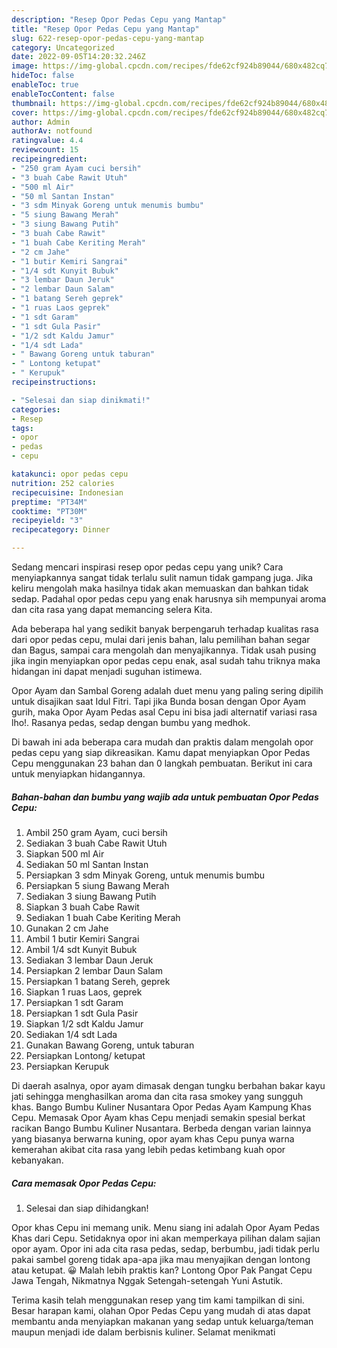 ```yaml
---
description: "Resep Opor Pedas Cepu yang Mantap"
title: "Resep Opor Pedas Cepu yang Mantap"
slug: 622-resep-opor-pedas-cepu-yang-mantap
category: Uncategorized
date: 2022-09-05T14:20:32.246Z
image: https://img-global.cpcdn.com/recipes/fde62cf924b89044/680x482cq70/opor-pedas-cepu-foto-resep-utama.jpg
hideToc: false
enableToc: true
enableTocContent: false
thumbnail: https://img-global.cpcdn.com/recipes/fde62cf924b89044/680x482cq70/opor-pedas-cepu-foto-resep-utama.jpg
cover: https://img-global.cpcdn.com/recipes/fde62cf924b89044/680x482cq70/opor-pedas-cepu-foto-resep-utama.jpg
author: Admin
authorAv: notfound
ratingvalue: 4.4
reviewcount: 15
recipeingredient:
- "250 gram Ayam cuci bersih"
- "3 buah Cabe Rawit Utuh"
- "500 ml Air"
- "50 ml Santan Instan"
- "3 sdm Minyak Goreng untuk menumis bumbu"
- "5 siung Bawang Merah"
- "3 siung Bawang Putih"
- "3 buah Cabe Rawit"
- "1 buah Cabe Keriting Merah"
- "2 cm Jahe"
- "1 butir Kemiri Sangrai"
- "1/4 sdt Kunyit Bubuk"
- "3 lembar Daun Jeruk"
- "2 lembar Daun Salam"
- "1 batang Sereh geprek"
- "1 ruas Laos geprek"
- "1 sdt Garam"
- "1 sdt Gula Pasir"
- "1/2 sdt Kaldu Jamur"
- "1/4 sdt Lada"
- " Bawang Goreng untuk taburan"
- " Lontong ketupat"
- " Kerupuk"
recipeinstructions:

- "Selesai dan siap dinikmati!"
categories:
- Resep
tags:
- opor
- pedas
- cepu

katakunci: opor pedas cepu 
nutrition: 252 calories
recipecuisine: Indonesian
preptime: "PT34M"
cooktime: "PT30M"
recipeyield: "3"
recipecategory: Dinner

---
```





Sedang mencari inspirasi resep opor pedas cepu yang unik? Cara menyiapkannya sangat tidak terlalu sulit namun tidak gampang juga. Jika keliru mengolah maka hasilnya tidak akan memuaskan dan bahkan tidak sedap. Padahal opor pedas cepu yang enak harusnya sih mempunyai aroma dan cita rasa yang dapat memancing selera Kita.





Ada beberapa hal yang sedikit banyak berpengaruh terhadap kualitas rasa dari opor pedas cepu, mulai dari jenis bahan, lalu pemilihan bahan segar dan Bagus, sampai cara mengolah dan menyajikannya. Tidak usah pusing jika ingin menyiapkan opor pedas cepu enak,      asal sudah tahu triknya maka hidangan ini dapat menjadi suguhan istimewa.














Opor Ayam dan Sambal Goreng adalah duet menu yang paling sering dipilih untuk disajikan saat Idul Fitri. Tapi jika Bunda bosan dengan Opor Ayam gurih, maka Opor Ayam Pedas asal Cepu ini bisa jadi alternatif variasi rasa lho!. Rasanya pedas, sedap dengan bumbu yang medhok.






Di bawah ini ada beberapa cara mudah dan praktis dalam mengolah opor pedas cepu yang siap dikreasikan. Kamu dapat menyiapkan Opor Pedas Cepu menggunakan 23 bahan dan 0 langkah pembuatan. Berikut ini cara untuk menyiapkan hidangannya.

<!--inarticleads1-->

##### Bahan-bahan dan bumbu yang wajib ada untuk pembuatan Opor Pedas Cepu:

1. Ambil 250 gram Ayam, cuci bersih
1. Sediakan 3 buah Cabe Rawit Utuh
1. Siapkan 500 ml Air
1. Sediakan 50 ml Santan Instan
1. Persiapkan 3 sdm Minyak Goreng, untuk menumis bumbu
1. Persiapkan 5 siung Bawang Merah
1. Sediakan 3 siung Bawang Putih
1. Siapkan 3 buah Cabe Rawit
1. Sediakan 1 buah Cabe Keriting Merah
1. Gunakan 2 cm Jahe
1. Ambil 1 butir Kemiri Sangrai
1. Ambil 1/4 sdt Kunyit Bubuk
1. Sediakan 3 lembar Daun Jeruk
1. Persiapkan 2 lembar Daun Salam
1. Persiapkan 1 batang Sereh, geprek
1. Siapkan 1 ruas Laos, geprek
1. Persiapkan 1 sdt Garam
1. Persiapkan 1 sdt Gula Pasir
1. Siapkan 1/2 sdt Kaldu Jamur
1. Sediakan 1/4 sdt Lada
1. Gunakan  Bawang Goreng, untuk taburan
1. Persiapkan  Lontong/ ketupat
1. Persiapkan  Kerupuk


Di daerah asalnya, opor ayam dimasak dengan tungku berbahan bakar kayu jati sehingga menghasilkan aroma dan cita rasa smokey yang sungguh khas. Bango Bumbu Kuliner Nusantara Opor Pedas Ayam Kampung Khas Cepu. Memasak Opor Ayam khas Cepu menjadi semakin spesial berkat racikan Bango Bumbu Kuliner Nusantara. Berbeda dengan varian lainnya yang biasanya berwarna kuning, opor ayam khas Cepu punya warna kemerahan akibat cita rasa yang lebih pedas ketimbang kuah opor kebanyakan. 

<!--inarticleads2-->

##### Cara memasak Opor Pedas Cepu:


1. Selesai dan siap dihidangkan!

Opor khas Cepu ini memang unik. Menu siang ini adalah Opor Ayam Pedas Khas dari Cepu. Setidaknya opor ini akan memperkaya pilihan dalam sajian opor ayam. Opor ini ada cita rasa pedas, sedap, berbumbu, jadi tidak perlu pakai sambel goreng tidak apa-apa jika mau menyajikan dengan lontong atau ketupat. 😀 Malah lebih praktis kan? Lontong Opor Pak Pangat Cepu Jawa Tengah, Nikmatnya Nggak Setengah-setengah Yuni Astutik. 

Terima kasih telah menggunakan resep yang tim kami tampilkan di sini. Besar harapan kami, olahan Opor Pedas Cepu yang mudah di atas dapat membantu anda menyiapkan makanan yang sedap untuk keluarga/teman maupun menjadi ide dalam berbisnis kuliner. Selamat menikmati
